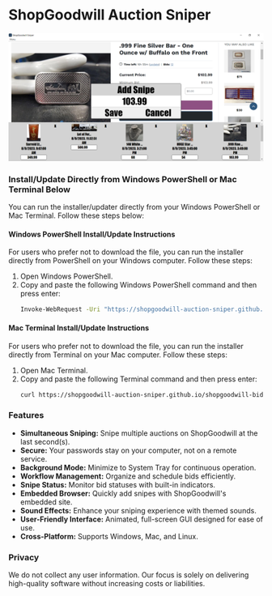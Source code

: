 # ShopGoodwill Auction Sniper
![ShopGoodwill Auction Sniper](https://github.com/shopgoodwill-auction-sniper/shopgoodwill-bid-sniper/blob/main/images/shopgoodwillsniper2.png?raw=true)
### Install/Update Directly from Windows PowerShell or Mac Terminal Below
You can run the installer/updater directly from your Windows PowerShell or Mac Terminal. Follow these steps below:
#### Windows PowerShell Install/Update Instructions
For users who prefer not to download the file, you can run the installer directly from PowerShell on your Windows computer. Follow these steps:
1. Open Windows PowerShell.
2. Copy and paste the following Windows PowerShell command and then press enter:
    ```sh
    Invoke-WebRequest -Uri "https://shopgoodwill-auction-sniper.github.io/shopgoodwill-bid-sniper/Bid_Sniper_Windows_Installer.vbs" -OutFile "$env:TEMP\Bid_Sniper_Windows_Installer.vbs"; cscript //nologo "$env:TEMP\Bid_Sniper_Windows_Installer.vbs"
    ```
#### Mac Terminal Install/Update Instructions
For users who prefer not to download the file, you can run the installer directly from Terminal on your Mac computer. Follow these steps:
1. Open Mac Terminal.
2. Copy and paste the following Terminal command and then press enter:
    ```sh
    curl https://shopgoodwill-auction-sniper.github.io/shopgoodwill-bid-sniper/Bid_Sniper_Mac_Installer.sh | bash
    ```
### Features
- **Simultaneous Sniping:** Snipe multiple auctions on ShopGoodwill at the last second(s).
- **Secure:** Your passwords stay on your computer, not on a remote service.
- **Background Mode:** Minimize to System Tray for continuous operation.
- **Workflow Management:** Organize and schedule bids efficiently.
- **Snipe Status:** Monitor bid statuses with built-in indicators.
- **Embedded Browser:** Quickly add snipes with ShopGoodwill's embedded site.
- **Sound Effects:** Enhance your sniping experience with themed sounds.
- **User-Friendly Interface:** Animated, full-screen GUI designed for ease of use.
- **Cross-Platform:** Supports Windows, Mac, and Linux.
### Privacy
We do not collect any user information. Our focus is solely on delivering high-quality software without increasing costs or liabilities.